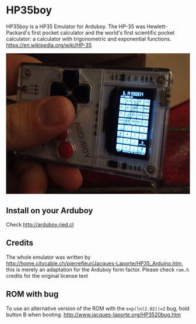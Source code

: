 # HP35boy

HP35boy is a HP35 Emulator for Arduboy. The HP-35 was Hewlett-Packard's first pocket calculator and the world's first scientific pocket calculator: a calculator with trigonometric and exponential functions. https://en.wikipedia.org/wiki/HP-35

![](images/screen.PNG)

## Install on your Arduboy
Check http://arduboy.ried.cl 

## Credits

The whole emulator was written by http://home.citycable.ch/pierrefleur/Jacques-Laporte/HP35_Arduino.htm, this is merely an adaptation for the Arduboy form factor. Please check `rom.h` credits for the original license text

## ROM with bug

To use an alternative version of the ROM with the `exp(ln(2.02))=2` bug, hold button B when booting. http://www.jacques-laporte.org/HP3520bug.htm
